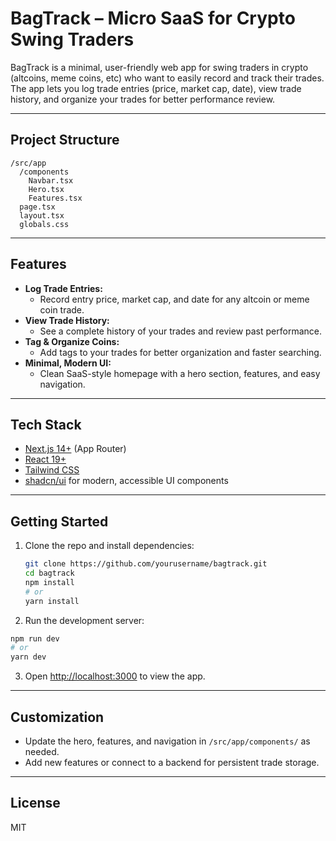 # BagTrack – Micro SaaS for Crypto Swing Traders

BagTrack is a minimal, user-friendly web app for swing traders in crypto (altcoins, meme coins, etc) who want to easily record and track their trades. The app lets you log trade entries (price, market cap, date), view trade history, and organize your trades for better performance review.

---

## Project Structure

```
/src/app
  /components
    Navbar.tsx
    Hero.tsx
    Features.tsx
  page.tsx
  layout.tsx
  globals.css
```

---

## Features

- **Log Trade Entries:**
  - Record entry price, market cap, and date for any altcoin or meme coin trade.
- **View Trade History:**
  - See a complete history of your trades and review past performance.
- **Tag & Organize Coins:**
  - Add tags to your trades for better organization and faster searching.
- **Minimal, Modern UI:**
  - Clean SaaS-style homepage with a hero section, features, and easy navigation.

---

## Tech Stack

- [Next.js 14+](https://nextjs.org/) (App Router)
- [React 19+](https://react.dev/)
- [Tailwind CSS](https://tailwindcss.com/)
- [shadcn/ui](https://ui.shadcn.com/) for modern, accessible UI components

---

## Getting Started

1. Clone the repo and install dependencies:
   ```bash
   git clone https://github.com/yourusername/bagtrack.git
   cd bagtrack
   npm install
   # or
   yarn install
   ```
2. Run the development server:
```bash
npm run dev
# or
yarn dev
```
3. Open [http://localhost:3000](http://localhost:3000) to view the app.

---

## Customization
- Update the hero, features, and navigation in `/src/app/components/` as needed.
- Add new features or connect to a backend for persistent trade storage.

---

## License
MIT
